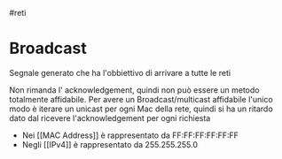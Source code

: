 #reti 
# Broadcast
Segnale generato che ha l'obbiettivo di arrivare a tutte le reti

Non rimanda l' acknowledgement, quindi non può essere un metodo totalmente affidabile.
Per avere un Broadcast/multicast affidabile l'unico modo è iterare un unicast per ogni Mac della rete, quindi si ha un ritardo dato dal ricevere l'acknowledgement per ogni richiesta

- Nei [[MAC Address]] è rappresentato da FF:FF:FF:FF:FF:FF
- Negli [[IPv4]] è rappresentato da 255.255.255.0 